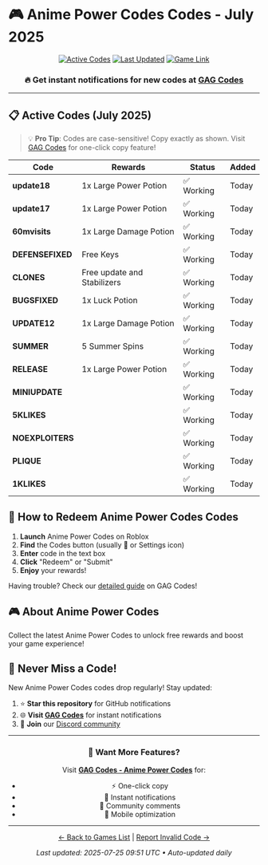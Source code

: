 # 🎮 Anime Power Codes Codes - July 2025

<div align="center">

[![Active Codes](https://img.shields.io/badge/Active%20Codes-14-brightgreen)](https://gagcodes.com/roblox/anime-power)
[![Last Updated](https://img.shields.io/badge/Last%20Updated-Today-orange)](https://gagcodes.com/roblox/anime-power)
[![Game Link](https://img.shields.io/badge/Play-Anime%20Power%20Codes-red)](https://www.roblox.com/games/)

### 🔥 **Get instant notifications for new codes at [GAG Codes](https://gagcodes.com/roblox/anime-power)**

</div>

---

## 📋 Active Codes (July 2025)

> 💡 **Pro Tip**: Codes are case-sensitive! Copy exactly as shown. Visit [GAG Codes](https://gagcodes.com/roblox/anime-power) for one-click copy feature!

| Code | Rewards | Status | Added |
|------|---------|--------|-------|
| **update18** | 1x Large Power Potion | ✅ Working | Today |
| **update17** | 1x Large Power Potion | ✅ Working | Today |
| **60mvisits** | 1x Large Damage Potion | ✅ Working | Today |
| **DEFENSEFIXED** | Free Keys | ✅ Working | Today |
| **CLONES** | Free update and Stabilizers | ✅ Working | Today |
| **BUGSFIXED** | 1x Luck Potion | ✅ Working | Today |
| **UPDATE12** | 1x Large Damage Potion | ✅ Working | Today |
| **SUMMER** | 5 Summer Spins | ✅ Working | Today |
| **RELEASE** | 1x Large Power Potion | ✅ Working | Today |
| **MINIUPDATE** |  | ✅ Working | Today |
| **5KLIKES** |  | ✅ Working | Today |
| **NOEXPLOITERS** |  | ✅ Working | Today |
| **PLIQUE** |  | ✅ Working | Today |
| **1KLIKES** |  | ✅ Working | Today |


## 📖 How to Redeem Anime Power Codes Codes

1. **Launch** Anime Power Codes on Roblox
2. **Find** the Codes button (usually 🎁 or Settings icon)
3. **Enter** code in the text box
4. **Click** "Redeem" or "Submit"
5. **Enjoy** your rewards!

Having trouble? Check our [detailed guide](https://gagcodes.com/roblox/anime-power#how-to-redeem) on GAG Codes!

## 🎮 About Anime Power Codes

Collect the latest Anime Power Codes to unlock free rewards and boost your game experience!

## 🔔 Never Miss a Code!

New Anime Power Codes codes drop regularly! Stay updated:

1. ⭐ **Star this repository** for GitHub notifications
2. 🌐 **Visit [GAG Codes](https://gagcodes.com/roblox/anime-power)** for instant notifications
3. 💬 **Join** our [Discord community](https://gagcodes.com/discord)

---

<div align="center">

### 🚀 Want More Features?

Visit [**GAG Codes - Anime Power Codes**](https://gagcodes.com/roblox/anime-power) for:
- ⚡ One-click copy
- 🔔 Instant notifications  
- 💬 Community comments
- 📱 Mobile optimization

---

[← Back to Games List](README.md) | [Report Invalid Code →](https://github.com/yourusername/roblox-codes-directory/issues)

*Last updated: 2025-07-25 09:51 UTC • Auto-updated daily*

</div>